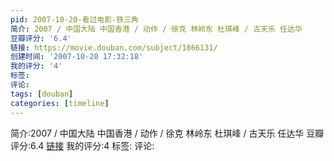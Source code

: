 ```yaml
---
pid: 2007-10-20-看过电影-铁三角
简介: 2007 / 中国大陆 中国香港 / 动作 / 徐克 林岭东 杜琪峰 / 古天乐 任达华
豆瓣评分: '6.4'
链接: https://movie.douban.com/subject/1866131/
创建时间: '2007-10-20 17:32:18'
我的评分: '4'
标签:
评论:
tags: [douban]
categories: [timeline]
---
```

简介:2007 / 中国大陆 中国香港 / 动作 / 徐克 林岭东 杜琪峰 / 古天乐 任达华
豆瓣评分:6.4
[链接](https://movie.douban.com/subject/1866131/)
我的评分:4
标签:
评论:
